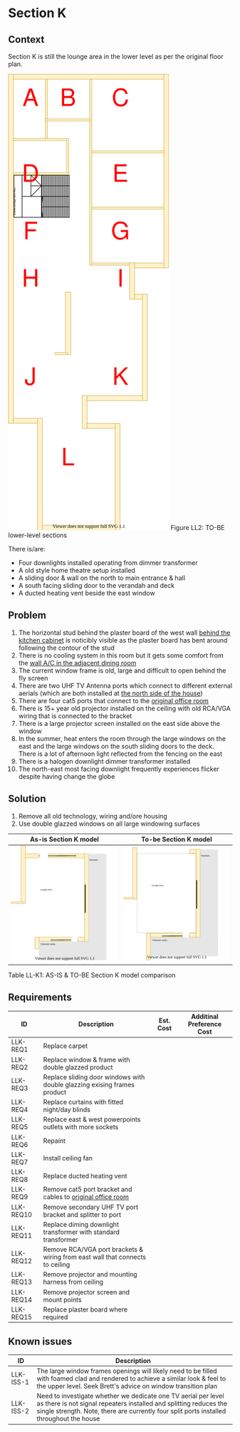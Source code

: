 # Section K

## Context
Section K is still the lounge area in the lower level as per the original floor plan.

![TO-BE lower-level diagram](Lower-Level-TO-BE-sections.svg)
Figure LL2: TO-BE lower-level sections

There is/are:
* Four downlights installed operating from dimmer transformer
* A old style home theatre setup installed
* A sliding door & wall on the north to main entrance & hall
* A south facing sliding door to the verandah and deck
* A ducted heating vent beside the east window

## Problem
1. The horizontal stud behind the plaster board of the west wall [behind the kitchen cabinet](./section-H-requirements.md) is noticibly visible as the plaster board has bent around following the contour of the stud 
2. There is no cooling system in this room but it gets some comfort from the [wall A/C in the adjacent dining room](./section-J-requirements.md)
3. The current window frame is old, large and difficult to open behind the fly screen
4. There are two UHF TV Antenna ports which connect to different external aerials (which are both installed at [the north side of the house](./section-A-requirements.md))
5. There are four cat5 ports that connect to the [original office room](./section-E-requirements.md)
6. There is 15+ year old projector installed on the ceiling with old RCA/VGA wiring that is connected to the bracket
7. There is a large projector screen installed on the east side above the window
8. In the summer, heat enters the room through the large windows on the east and the large windows on the south sliding doors to the deck. There is a lot of afternoon light reflected from the fencing on the east
9. There is a halogen downlight dimmer transformer installed
10. The north-east most facing downlight frequently experiences flicker despite having change the globe

## Solution
1. Remove all old technology, wiring and/ore housing
2. Use double glazzed windows on all large windowing surfaces

|As-is Section K model| To-be Section K model|
|---|---|
|![AS-IS lower-level Section K diagram](Lower-Level-AS-IS-section-K.svg)|![TO-BE lower-level Section K diagram](Lower-Level-TO-BE-section-K.svg)|
Table LL-K1: AS-IS & TO-BE Section K model comparison

## Requirements
|ID|Description|Est. Cost|Additinal Preference Cost|
|---|---|---|--|
|LLK-REQ1|Replace carpet||
|LLK-REQ2|Replace window & frame with double glazzed product||
|LLK-REQ3|Replace sliding door windows with double glazzing exising frames product||
|LLK-REQ4|Replace curtains with fitted night/day blinds||
|LLK-REQ5|Replace east & west powerpoints outlets with more sockets||
|LLK-REQ6|Repaint||
|LLK-REQ7|Install ceiling fan||
|LLK-REQ8|Replace ducted heating vent||
|LLK-REQ9|Remove cat5 port bracket and cables to [original office room](./section-E-requirements.md)||
|LLK-REQ10|Remove secondary UHF TV port bracket and splitter to port||
|LLK-REQ11|Replace diming downlight  transformer with standard transformer||
|LLK-REQ12|Remove RCA/VGA port brackets & wiring from east wall that connects to ceiling||
|LLK-REQ13|Remove projector and mounting harness from ceiling||
|LLK-REQ14|Remove projector screen and mount points||
|LLK-REQ15|Replace plaster board where required||

## Known issues
|ID|Description|
|---|---|
|LLK-ISS-1|The large window frames openings will likely need to be filled with foamed clad and rendered to achieve a similar look & feel to the upper level. Seek Brett's advice on window transition plan|
|LLK-ISS-2|Need to investigate whether we dedicate one TV aerial per level as there is not signal repeaters installed and splitting reduces the single strength. Note, there are currently four split ports installed throughout the house|